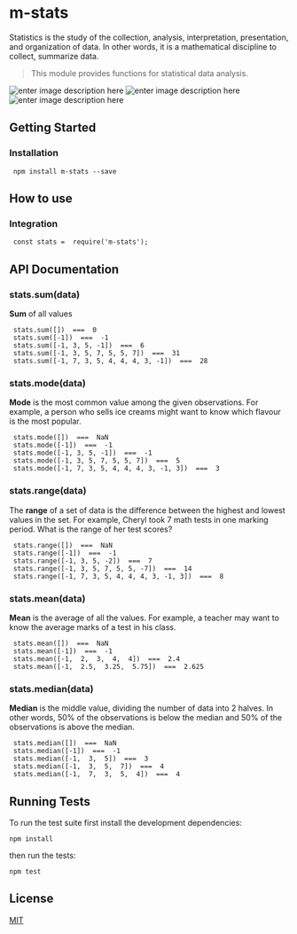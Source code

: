 
  
# m-stats 
Statistics is the study of the collection, analysis, interpretation, presentation, and organization of data. In other words, it is a mathematical discipline to collect, summarize data.

> This module provides functions for statistical data analysis.  
  
![enter image description here](https://img.shields.io/badge/npm-1.0.0-blue.svg) ![enter image description here](https://img.shields.io/badge/license-MIT-blue.svg) ![enter image description here](https://img.shields.io/badge/coverage-100%25-green.svg)  
  
## Getting Started  
  
### Installation  

     npm install m-stats --save

## How to use  
  
### Integration  
  

     const stats =  require('m-stats');  

 
## API  Documentation  
### stats.sum(data) 
**Sum** of all values

     stats.sum([])  ===  0 
     stats.sum([-1])  ===  -1 
     stats.sum([-1, 3, 5, -1])  ===  6
     stats.sum([-1, 3, 5, 7, 5, 5, 7])  ===  31
     stats.sum([-1, 7, 3, 5, 4, 4, 4, 3, -1])  ===  28  
     
### stats.mode(data)  
**Mode** is the most common value among the given observations. For example, a person who sells ice creams might want to know which flavour is the most popular.  

     stats.mode([])  ===  NaN 
     stats.mode([-1])  ===  -1 
     stats.mode([-1, 3, 5, -1])  ===  -1 
     stats.mode([-1, 3, 5, 7, 5, 5, 7])  ===  5 
     stats.mode([-1, 7, 3, 5, 4, 4, 4, 3, -1, 3])  ===  3  

### stats.range(data)  
  The **range** of a set of data is the difference between the highest and lowest values in the set. For example, Cheryl took 7 math tests in one marking period. What is the range of her test scores?
  
     stats.range([])  ===  NaN 
     stats.range([-1])  ===  -1 
     stats.range([-1, 3, 5, -2])  ===  7 
     stats.range([-1, 3, 5, 7, 5, 5, -7])  ===  14 
     stats.range([-1, 7, 3, 5, 4, 4, 4, 3, -1, 3])  ===  8  

  
### stats.mean(data)  
  **Mean**  is the average of all the values. For example, a teacher may want to know the average marks of a test in his class.
  
     stats.mean([])  ===  NaN 
     stats.mean([-1])  ===  -1 
     stats.mean([-1,  2,  3,  4,  4])  ===  2.4 
     stats.mean([-1,  2.5,  3.25,  5.75])  ===  2.625  

### stats.median(data)  
  **Median** is the middle value, dividing the number of data into 2 halves. In other words, 50% of the observations is below the median and 50% of the observations is above the median.

     stats.median([])  ===  NaN 
     stats.median([-1])  ===  -1 
     stats.median([-1,  3,  5])  ===  3 
     stats.median([-1,  3,  5,  7])  ===  4
     stats.median([-1,  7,  3,  5,  4])  ===  4
## Running Tests

To run the test suite first install the development dependencies:

    npm install

then run the tests:

    npm test
## License

[MIT](https://github.com/marisnb/m-stats/blob/master/LICENSE)